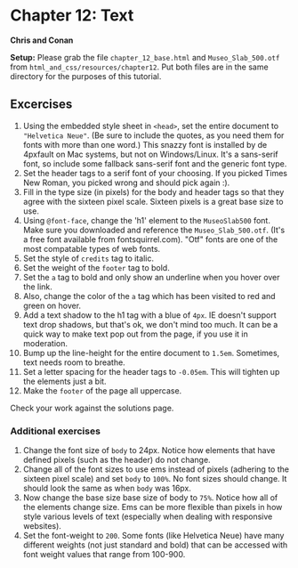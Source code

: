 # Chapter 12: Text

**Chris and Conan**

**Setup:** Please grab the file `chapter_12_base.html` and `Museo_Slab_500.otf` from `html_and_css/resources/chapter12`. Put both files are in the same directory for the purposes of this tutorial.

## Excercises

1. Using the embedded style sheet in `<head>`, set the entire document to `"Helvetica Neue"`. (Be sure to include the quotes, as you need them for fonts with more than one word.)  This snazzy font is installed by de 4pxfault on Mac systems, but not on Windows/Linux. It's a sans-serif font, so include some fallback sans-serif font and the generic font type.
2. Set the header tags to a serif font of your choosing. If you picked Times New Roman, you picked wrong and should pick again :).
3. Fill in the type size (in pixels) for the body and header tags so that they agree with the sixteen pixel scale. Sixteen pixels is a great base size to use.
4. Using `@font-face`, change the 'h1' element to the `MuseoSlab500` font. Make sure you downloaded and reference the `Museo_Slab_500.otf`. (It's a free font available from fontsquirrel.com). "Otf" fonts are one of the most compatable types of web fonts. 
5. Set the style of `credits` tag to italic.
6. Set the weight of the `footer` tag to bold. 
7. Set the `a` tag to bold and only show an underline when you hover over the link.
8. Also, change the color of the `a` tag which has been visited to red and green on hover.
9. Add a text shadow to the h1 tag with a blue of `4px`. IE doesn't support text drop shadows, but that's ok, we don't mind too much. It can be a quick way to make text pop out from the page, if you use it in moderation.
10. Bump up the line-height for the entire document to `1.5em`. Sometimes, text needs room to breathe.
11. Set a letter spacing for the header tags to `-0.05em`. This will tighten up the elements just a bit.
12. Make the `footer` of the page all uppercase.

Check your work against the solutions page.

### Additional exercises
1. Change the font size of `body` to 24px. Notice how elements that have defined pixels (such as the header) do not change.
2. Change all of the font sizes to use ems instead of pixels (adhering to the sixteen pixel scale) and set `body` to `100%`. No font sizes should change. It should look the same as when `body` was 16px.
3. Now change the base size base size of body to `75%`. Notice how all of the elements change size. Ems can be more flexible than pixels in how style various levels of text (especially when dealing with responsive websites).
3. Set the font-weight to `200`. Some fonts (like Helvetica Neue) have many different weights (not just standard and bold) that can be accessed with font weight values that range from 100-900.

